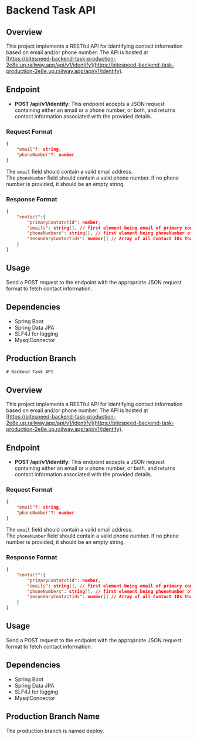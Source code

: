 # Backend Task API

## Overview
This project implements a RESTful API for identifying contact information based on email and/or phone number. The API is hosted at 
[https://bitespeed-backend-task-production-2e8e.up.railway.app/api/v1/identify](https://bitespeed-backend-task-production-2e8e.up.railway.app/api/v1/identify).

## Endpoint
- **POST /api/v1/identify**: This endpoint accepts a JSON request containing either an email or a phone number, or both, and returns contact information associated with the provided details.

### Request Format
```json
{
	"email"?: string,
	"phoneNumber"?: number
}
```

The `email` field should contain a valid email address.  
The `phoneNumber` field should contain a valid phone number. If no phone number is provided, it should be an empty string.

### Response Format
```json
{
	"contact":{
		"primaryContatctId": number,
		"emails": string[], // first element being email of primary contact 
		"phoneNumbers": string[], // first element being phoneNumber of primary contact
		"secondaryContactIds": number[] // Array of all Contact IDs that are "secondary" to the primary contact
	}
}
```

## Usage
Send a POST request to the endpoint with the appropriate JSON request format to fetch contact information.

## Dependencies
- Spring Boot
- Spring Data JPA
- SLF4J for logging
- MysqlConnector

## Production Branch
	# Backend Task API

## Overview
This project implements a RESTful API for identifying contact information based on email and/or phone number. The API is hosted at 
[https://bitespeed-backend-task-production-2e8e.up.railway.app/api/v1/identify](https://bitespeed-backend-task-production-2e8e.up.railway.app/api/v1/identify).

## Endpoint
- **POST /api/v1/identify**: This endpoint accepts a JSON request containing either an email or a phone number, or both, and returns contact information associated with the provided details.

### Request Format
```json
{
	"email"?: string,
	"phoneNumber"?: number
}
```

The `email` field should contain a valid email address.  
The `phoneNumber` field should contain a valid phone number. If no phone number is provided, it should be an empty string.

### Response Format
```json
{
	"contact":{
		"primaryContatctId": number,
		"emails": string[], // first element being email of primary contact 
		"phoneNumbers": string[], // first element being phoneNumber of primary contact
		"secondaryContactIds": number[] // Array of all Contact IDs that are "secondary" to the primary contact
	}
}
```

## Usage
Send a POST request to the endpoint with the appropriate JSON request format to fetch contact information.

## Dependencies
- Spring Boot
- Spring Data JPA
- SLF4J for logging
- MysqlConnector

## Production Branch Name
 The production branch is named deploy.
  
